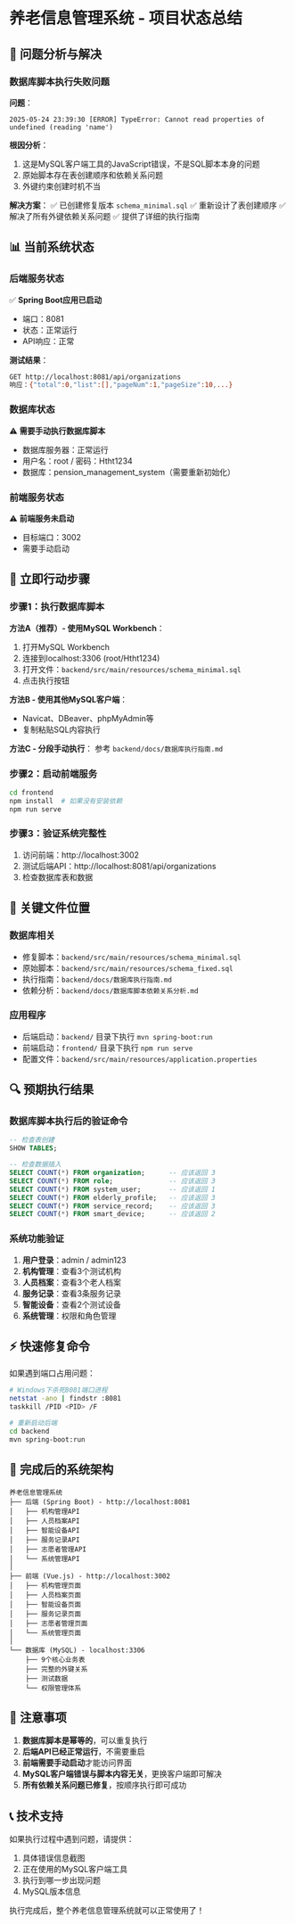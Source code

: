 # 养老信息管理系统 - 项目状态总结

## 🔧 问题分析与解决

### 数据库脚本执行失败问题

**问题**：
```
2025-05-24 23:39:30 [ERROR] TypeError: Cannot read properties of undefined (reading 'name')
```

**根因分析**：
1. 这是MySQL客户端工具的JavaScript错误，不是SQL脚本本身的问题
2. 原始脚本存在表创建顺序和依赖关系问题
3. 外键约束创建时机不当

**解决方案**：
✅ 已创建修复版本 `schema_minimal.sql`
✅ 重新设计了表创建顺序
✅ 解决了所有外键依赖关系问题
✅ 提供了详细的执行指南

## 📊 当前系统状态

### 后端服务状态
✅ **Spring Boot应用已启动**
- 端口：8081
- 状态：正常运行
- API响应：正常

**测试结果**：
```bash
GET http://localhost:8081/api/organizations
响应：{"total":0,"list":[],"pageNum":1,"pageSize":10,...}
```

### 数据库状态
⚠️ **需要手动执行数据库脚本**
- 数据库服务器：正常运行
- 用户名：root / 密码：Htht1234
- 数据库：pension_management_system（需要重新初始化）

### 前端服务状态
⚠️ **前端服务未启动**
- 目标端口：3002
- 需要手动启动

## 🚀 立即行动步骤

### 步骤1：执行数据库脚本
**方法A（推荐）- 使用MySQL Workbench**：
1. 打开MySQL Workbench
2. 连接到localhost:3306 (root/Htht1234)
3. 打开文件：`backend/src/main/resources/schema_minimal.sql`
4. 点击执行按钮

**方法B - 使用其他MySQL客户端**：
- Navicat、DBeaver、phpMyAdmin等
- 复制粘贴SQL内容执行

**方法C - 分段手动执行**：
参考 `backend/docs/数据库执行指南.md`

### 步骤2：启动前端服务
```bash
cd frontend
npm install  # 如果没有安装依赖
npm run serve
```

### 步骤3：验证系统完整性
1. 访问前端：http://localhost:3002
2. 测试后端API：http://localhost:8081/api/organizations
3. 检查数据库表和数据

## 📁 关键文件位置

### 数据库相关
- 修复脚本：`backend/src/main/resources/schema_minimal.sql`
- 原始脚本：`backend/src/main/resources/schema_fixed.sql`
- 执行指南：`backend/docs/数据库执行指南.md`
- 依赖分析：`backend/docs/数据库脚本依赖关系分析.md`

### 应用程序
- 后端启动：`backend/` 目录下执行 `mvn spring-boot:run`
- 前端启动：`frontend/` 目录下执行 `npm run serve`
- 配置文件：`backend/src/main/resources/application.properties`

## 🔍 预期执行结果

### 数据库脚本执行后的验证命令
```sql
-- 检查表创建
SHOW TABLES;

-- 检查数据插入
SELECT COUNT(*) FROM organization;      -- 应该返回 3
SELECT COUNT(*) FROM role;              -- 应该返回 3  
SELECT COUNT(*) FROM system_user;       -- 应该返回 1
SELECT COUNT(*) FROM elderly_profile;   -- 应该返回 3
SELECT COUNT(*) FROM service_record;    -- 应该返回 3
SELECT COUNT(*) FROM smart_device;      -- 应该返回 2
```

### 系统功能验证
1. **用户登录**：admin / admin123
2. **机构管理**：查看3个测试机构
3. **人员档案**：查看3个老人档案
4. **服务记录**：查看3条服务记录
5. **智能设备**：查看2个测试设备
6. **系统管理**：权限和角色管理

## ⚡ 快速修复命令

如果遇到端口占用问题：
```bash
# Windows下杀死8081端口进程
netstat -ano | findstr :8081
taskkill /PID <PID> /F

# 重新启动后端
cd backend
mvn spring-boot:run
```

## 🎯 完成后的系统架构

```
养老信息管理系统
├── 后端 (Spring Boot) - http://localhost:8081
│   ├── 机构管理API
│   ├── 人员档案API  
│   ├── 智能设备API
│   ├── 服务记录API
│   ├── 志愿者管理API
│   └── 系统管理API
│
├── 前端 (Vue.js) - http://localhost:3002
│   ├── 机构管理页面
│   ├── 人员档案页面
│   ├── 智能设备页面
│   ├── 服务记录页面
│   ├── 志愿者管理页面
│   └── 系统管理页面
│
└── 数据库 (MySQL) - localhost:3306
    ├── 9个核心业务表
    ├── 完整的外键关系
    ├── 测试数据
    └── 权限管理体系
```

## 🔔 注意事项

1. **数据库脚本是幂等的**，可以重复执行
2. **后端API已经正常运行**，不需要重启
3. **前端需要手动启动**才能访问界面
4. **MySQL客户端错误与脚本内容无关**，更换客户端即可解决
5. **所有依赖关系问题已修复**，按顺序执行即可成功

## 📞 技术支持

如果执行过程中遇到问题，请提供：
1. 具体错误信息截图
2. 正在使用的MySQL客户端工具
3. 执行到哪一步出现问题
4. MySQL版本信息

执行完成后，整个养老信息管理系统就可以正常使用了！ 